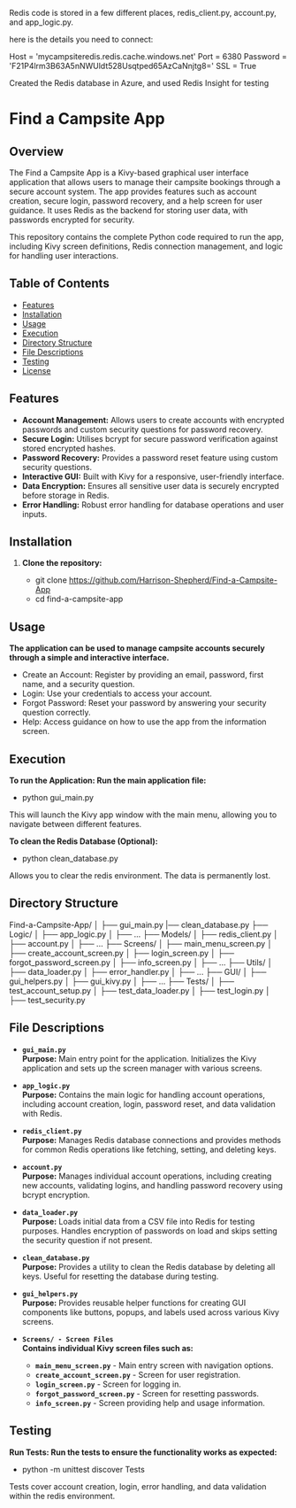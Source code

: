 
Redis code is stored in a few different places, redis_client.py, account.py, and app_logic.py.

here is the details you need to connect:

Host = 'mycampsiteredis.redis.cache.windows.net'
Port = 6380
Password = 'F21P4lrm3B63A5nNWUldt528Usqtped65AzCaNnjtg8='
SSL = True

Created the Redis database in Azure, and used Redis Insight for testing





# Find a Campsite App

## Overview
The Find a Campsite App is a Kivy-based graphical user interface application that allows users to manage their campsite bookings through a secure account system. The app provides features such as account creation, secure login, password recovery, and a help screen for user guidance. It uses Redis as the backend for storing user data, with passwords encrypted for security.

This repository contains the complete Python code required to run the app, including Kivy screen definitions, Redis connection management, and logic for handling user interactions.

## Table of Contents
- [Features](#features)
- [Installation](#installation)
- [Usage](#usage)
- [Execution](#execution)
- [Directory Structure](#directory-structure)
- [File Descriptions](#file-descriptions)
- [Testing](#testing)
- [License](#license)

## Features
- **Account Management:** Allows users to create accounts with encrypted passwords and custom security questions for password recovery.
- **Secure Login:** Utilises bcrypt for secure password verification against stored encrypted hashes.
- **Password Recovery:** Provides a password reset feature using custom security questions.
- **Interactive GUI:** Built with Kivy for a responsive, user-friendly interface.
- **Data Encryption:** Ensures all sensitive user data is securely encrypted before storage in Redis.
- **Error Handling:** Robust error handling for database operations and user inputs.

## Installation

1. **Clone the repository:**

   - git clone https://github.com/Harrison-Shepherd/Find-a-Campsite-App
   - cd find-a-campsite-app
    


## Usage

**The application can be used to manage campsite accounts securely through a simple and interactive interface.**

- Create an Account: Register by providing an email, password, first name, and a security question.
- Login: Use your credentials to access your account.
- Forgot Password: Reset your password by answering your security question correctly.
- Help: Access guidance on how to use the app from the information screen.

## Execution
**To run the Application: Run the main application file:**

- python gui_main.py

This will launch the Kivy app window with the main menu, allowing you to navigate between different features.

**To clean the Redis Database (Optional):**

- python clean_database.py

Allows you to clear the redis environment. The data is permanently lost.

## Directory Structure

Find-a-Campsite-App/
│
├── gui_main.py
|── clean_database.py
├── Logic/
│   ├── app_logic.py
│   ├── ...
├── Models/
│   ├── redis_client.py
│   ├── account.py
│   ├── ...
├── Screens/
│   ├── main_menu_screen.py
│   ├── create_account_screen.py
│   ├── login_screen.py
│   ├── forgot_password_screen.py
│   ├── info_screen.py
│   ├── ...
├── Utils/
│   ├── data_loader.py
│   ├── error_handler.py
│   ├── ...
├── GUI/
│   ├── gui_helpers.py
│   ├── gui_kivy.py
│   ├── ...
├── Tests/
│   ├── test_account_setup.py
│   ├── test_data_loader.py
│   ├── test_login.py
│   ├── test_security.py


## File Descriptions

- **`gui_main.py`**  
  **Purpose:** Main entry point for the application. Initializes the Kivy application and sets up the screen manager with various screens.

- **`app_logic.py`**  
  **Purpose:** Contains the main logic for handling account operations, including account creation, login, password reset, and data validation with Redis.

- **`redis_client.py`**  
  **Purpose:** Manages Redis database connections and provides methods for common Redis operations like fetching, setting, and deleting keys.

- **`account.py`**  
  **Purpose:** Manages individual account operations, including creating new accounts, validating logins, and handling password recovery using bcrypt encryption.

- **`data_loader.py`**  
  **Purpose:** Loads initial data from a CSV file into Redis for testing purposes. Handles encryption of passwords on load and skips setting the security question if not present.

- **`clean_database.py`**  
  **Purpose:** Provides a utility to clean the Redis database by deleting all keys. Useful for resetting the database during testing.

- **`gui_helpers.py`**  
  **Purpose:** Provides reusable helper functions for creating GUI components like buttons, popups, and labels used across various Kivy screens.

- **`Screens/ - Screen Files`**  
  **Contains individual Kivy screen files such as:**
  - **`main_menu_screen.py`** - Main entry screen with navigation options.
  - **`create_account_screen.py`** - Screen for user registration.
  - **`login_screen.py`** - Screen for logging in.
  - **`forgot_password_screen.py`** - Screen for resetting passwords.
  - **`info_screen.py`** - Screen providing help and usage information.




## Testing 
**Run Tests: Run the tests to ensure the functionality works as expected:**
- python -m unittest discover Tests

Tests cover account creation, login, error handling, and data validation within the redis environment.